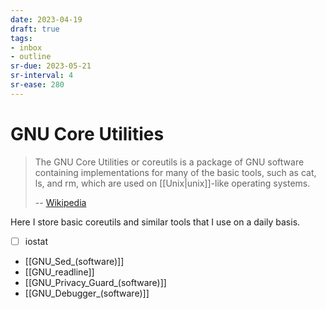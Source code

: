 ```yaml
---
date: 2023-04-19
draft: true
tags:
- inbox
- outline
sr-due: 2023-05-21
sr-interval: 4
sr-ease: 280
---
```


# GNU Core Utilities

> The GNU Core Utilities or coreutils is a package of GNU software containing
> implementations for many of the basic tools, such as cat, ls, and rm, which
> are used on [[Unix|unix]]-like operating systems.
>
> -- [Wikipedia](https://en.wikipedia.org/wiki/GNU_Core_Utilities)

Here I store basic coreutils and similar tools that I use on a daily basis.

- [ ] iostat
- [[GNU_Sed_(software)]]
- [[GNU_readline]]
- [[GNU_Privacy_Guard_(software)]]
- [[GNU_Debugger_(software)]]
